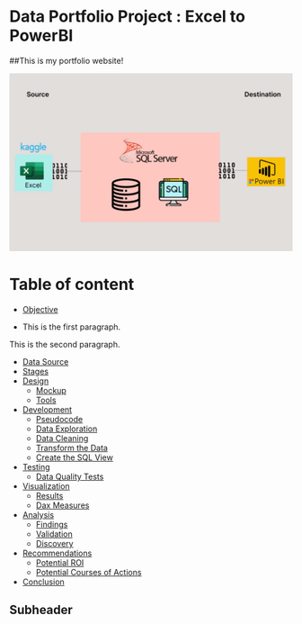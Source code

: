 # Data Portfolio Project : Excel to PowerBI


##This is my portfolio website!

![GIF of Power BI Dashboard](Assets/images/kaggle_to_powerbi.gif)



# Table of content

- [Objective](#objective)

- This is the first paragraph.

This is the second paragraph.

- [Data Source](#Data-Source)
- [Stages](#Stages)
- [Design](#Design)
  - [Mockup](#Mockup)
  - [Tools](#Tools)
 - [Development](#Development)
   - [Pseudocode](#Pseudocode)
   - [Data Exploration](#Data-Exploration)
   - [Data Cleaning](#Data-Cleaning)
   - [Transform the Data](#Transform-the-Data)
   - [Create the SQL View](#Create-the-SQL-View)
  - [Testing](#Testing)
    - [Data Quality Tests](#Data-Quality-Tests)
  - [Visualization](#Visualization)
    - [Results](#Results)
    - [Dax Measures](#Dax-Measures)
  - [Analysis](#Analysis)
    - [Findings](#Findings)
    - [Validation](#Validation)
    - [Discovery](#Discovery)
  - [Recommendations](#Recommendations)
    - [Potential ROI](#Potential-ROI)
    - [Potential Courses of Actions](#Potential-Courses-of-Actions)
  - [Conclusion](#Conclusion)
        



## Subheader

